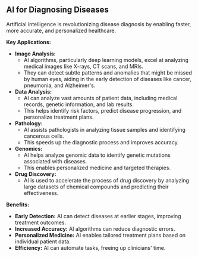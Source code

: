 ## AI for Diagnosing Diseases

Artificial intelligence is revolutionizing disease diagnosis by enabling faster, more accurate, and personalized healthcare.

**Key Applications:**

* **Image Analysis:**
    * AI algorithms, particularly deep learning models, excel at analyzing medical images like X-rays, CT scans, and MRIs.
    * They can detect subtle patterns and anomalies that might be missed by human eyes, aiding in the early detection of diseases like cancer, pneumonia, and Alzheimer's.
* **Data Analysis:**
    * AI can analyze vast amounts of patient data, including medical records, genetic information, and lab results.
    * This helps identify risk factors, predict disease progression, and personalize treatment plans.
* **Pathology:**
    * AI assists pathologists in analyzing tissue samples and identifying cancerous cells.
    * This speeds up the diagnostic process and improves accuracy.
* **Genomics:**
    * AI helps analyze genomic data to identify genetic mutations associated with diseases.
    * This enables personalized medicine and targeted therapies.
* **Drug Discovery:**
    * AI is used to accelerate the process of drug discovery by analyzing large datasets of chemical compounds and predicting their effectiveness.

**Benefits:**

* **Early Detection:** AI can detect diseases at earlier stages, improving treatment outcomes.
* **Increased Accuracy:** AI algorithms can reduce diagnostic errors.
* **Personalized Medicine:** AI enables tailored treatment plans based on individual patient data.
* **Efficiency:** AI can automate tasks, freeing up clinicians' time.
